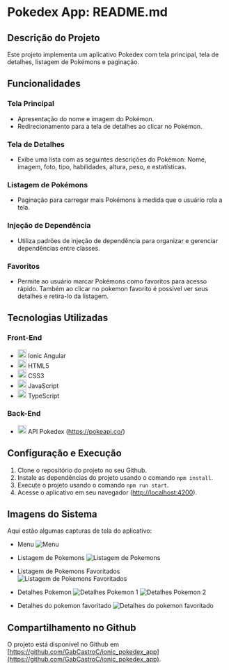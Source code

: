 # Pokedex App: README.md

## Descrição do Projeto
Este projeto implementa um aplicativo Pokedex com tela principal, tela de detalhes, listagem de Pokémons e paginação.

## Funcionalidades

### Tela Principal
- Apresentação do nome e imagem do Pokémon.
- Redirecionamento para a tela de detalhes ao clicar no Pokémon.


### Tela de Detalhes
- Exibe uma lista com as seguintes descrições do Pokémon: Nome, imagem, foto, tipo, habilidades, altura, peso, e estatísticas.

### Listagem de Pokémons
- Paginação para carregar mais Pokémons à medida que o usuário rola a tela.

### Injeção de Dependência
- Utiliza padrões de injeção de dependência para organizar e gerenciar dependências entre classes.

### Favoritos
- Permite ao usuário marcar Pokémons como favoritos para acesso rápido. Também ao clicar no pokemon favorito é possível ver seus detalhes e retira-lo da listagem.

## Tecnologias Utilizadas

### Front-End
- <img src="https://angular.io/assets/images/logos/angular/angular.svg" alt="Ionic Angular" width="20" height="20"/> Ionic Angular
- <img src="https://upload.wikimedia.org/wikipedia/commons/6/61/HTML5_logo_and_wordmark.svg" alt="HTML5" width="20" height="20"/> HTML5
- <img src="https://upload.wikimedia.org/wikipedia/commons/d/d5/CSS3_logo_and_wordmark.svg" alt="CSS3" width="20" height="20"/> CSS3
- <img src="https://upload.wikimedia.org/wikipedia/commons/6/6a/JavaScript-logo.png" alt="JavaScript" width="20" height="20"/> JavaScript
- <img src="https://upload.wikimedia.org/wikipedia/commons/4/4c/Typescript_logo_2020.svg" alt="TypeScript" width="20" height="20"/> TypeScript

### Back-End
- <img src="https://raw.githubusercontent.com/PokeAPI/media/master/logo/pokeapi.svg" alt="API Pokedex" width="20" height="20"/> API Pokedex (https://pokeapi.co/)

## Configuração e Execução
1. Clone o repositório do projeto no seu Github.
2. Instale as dependências do projeto usando o comando `npm install`.
3. Execute o projeto usando o comando `npm run start`.
4. Acesse o aplicativo em seu navegador ([http://localhost:4200](http://localhost:4200)).

## Imagens do Sistema
Aqui estão algumas capturas de tela do aplicativo:

- Menu
![Menu](resources\imagem-menu-pokedex.png)

- Listagem de Pokemons
![Listagem de Pokemons](resources\imagem-listagem-pokemons.png)

- Listagem de Pokemons Favoritados
![Listagem de Pokemons Favoritados](resources\imagem-listagem-pokemons-favoritados.png)

- Detalhes Pokemon
![Detalhes Pokemon 1](resources\imagem-detalhes-pokemon(1).png)
![Detalhes Pokemon 2](resources\imagem-detalhes-pokemon(2).png)

- Detalhes do pokemon favoritado
![Detalhes do pokemon favoritado](resources\imagem-detalhes-pokemon-favoritado.png)

## Compartilhamento no Github
O projeto está disponível no Github em [https://github.com/GabCastroC/ionic_pokedex_app](https://github.com/GabCastroC/ionic_pokedex_app).
